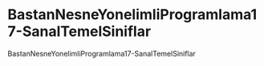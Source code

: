 # BastanNesneYonelimliProgramlama17-SanalTemelSiniflar
BastanNesneYonelimliProgramlama17-SanalTemelSiniflar
